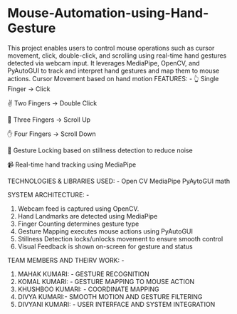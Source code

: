 # Mouse-Automation-using-Hand-Gesture
This project enables users to control mouse operations such as cursor movement, click, double-click, and scrolling using real-time hand gestures detected via webcam input. It leverages MediaPipe, OpenCV, and PyAutoGUI to track and interpret hand gestures and map them to mouse actions.
 Cursor Movement based on hand motion
FEATURES: -
👆 Single Finger → Click

✌️ Two Fingers → Double Click

🤟 Three Fingers → Scroll Up

✋ Four Fingers → Scroll Down

🛑 Gesture Locking based on stillness detection to reduce noise

📹 Real-time hand tracking using MediaPipe

 TECHNOLOGIES & LIBRARIES USED: -
 Open CV
 MediaPipe
 PyAytoGUI
 math

 SYSTEM ARCHITECTURE: -
 1. Webcam feed is captured using OpenCV.
 2. Hand Landmarks are detected using MediaPipe
 3. Finger Counting determines gesture type
 4. Gesture Mapping executes mouse actions using PyAutoGUI
 5. Stillness Detection locks/unlocks movement to ensure smooth control
 6. Visual Feedback is shown on-screen for gesture and status

TEAM MEMBERS AND THEIRV WORK: -
1. MAHAK KUMARI: - GESTURE RECOGNITION
2. KOMAL KUMARI: - GESTURE MAPPING TO MOUSE ACTION
3. KHUSHBOO KUMARI: - COORDINATE MAPPING
4. DIVYA KUMARI:- SMOOTH MOTION AND GESTURE FILTERING
5. DIVYANI KUMARI: - USER INTERFACE AND SYSTEM INTEGRATION

